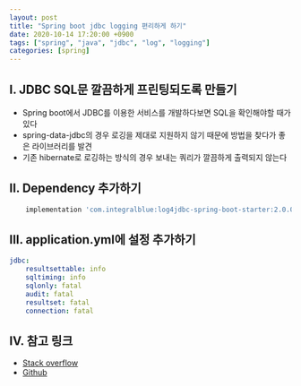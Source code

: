 ```yaml
---
layout: post
title: "Spring boot jdbc logging 편리하게 하기"
date: 2020-10-14 17:20:00 +0900
tags: ["spring", "java", "jdbc", "log", "logging"]
categories: [spring]
---
```


## I. JDBC SQL문 깔끔하게 프린팅되도록 만들기

- Spring boot에서 JDBC를 이용한 서비스를 개발하다보면 SQL을 확인해야할 때가 있다
- spring-data-jdbc의 경우 로깅을 제대로 지원하지 않기 때문에 방법을 찾다가 좋은 라이브러리를 발견
- 기존 hibernate로 로깅하는 방식의 경우 보내는 쿼리가 깔끔하게 출력되지 않는다

## II. Dependency 추가하기

```groovy
    implementation 'com.integralblue:log4jdbc-spring-boot-starter:2.0.0'
```

## III. application.yml에 설정 추가하기

```yaml
jdbc:
    resultsettable: info
    sqltiming: info
    sqlonly: fatal
    audit: fatal
    resultset: fatal
    connection: fatal
```

## IV. 참고 링크

- [Stack overflow](https://stackoverflow.com/questions/45346905/how-to-log-sql-queries-their-parameters-and-results-with-log4jdbc-in-spring-boo)
- [Github](https://github.com/candrews/log4jdbc-spring-boot-starter)
